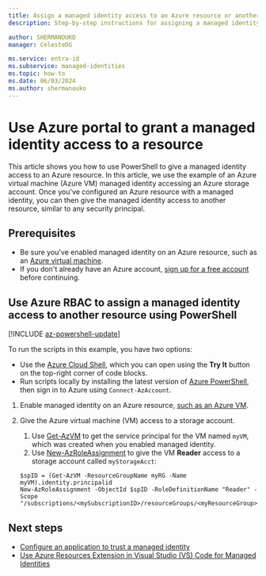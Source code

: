 ```yaml
---
title: Assign a managed identity access to an Azure resource or another resource
description: Step-by-step instructions for assigning a managed identity access to an Azure resource or another resource.

author: SHERMANOUKO
manager: CelesteDG

ms.service: entra-id
ms.subservice: managed-identities
ms.topic: how-to
ms.date: 06/03/2024
ms.author: shermanouko
---
```


# Use Azure portal to grant a managed identity access to a resource

This article shows you how to use PowerShell to give a managed identity access to an Azure resource. In this article, we use the example of an Azure virtual machine (Azure VM) managed identity accessing an Azure storage account. Once you've configured an Azure resource with a managed identity, you can then give the managed identity access to another resource, similar to any security principal.

## Prerequisites

- Be sure you've enabled managed identity on an Azure resource, such as an [Azure virtual machine](how-to-configure-managed-identities.md). 
- If you don't already have an Azure account, [sign up for a free account](https://azure.microsoft.com/free/) before continuing.

## Use Azure RBAC to assign a managed identity access to another resource using PowerShell

[!INCLUDE [az-powershell-update](~/includes/azure-docs-pr/updated-for-az.md)]

To run the scripts in this example, you have two options:

- Use the [Azure Cloud Shell](/azure/cloud-shell/overview), which you can open using the **Try It** button on the top-right corner of code blocks.
- Run scripts locally by installing the latest version of [Azure PowerShell](/powershell/azure/install-azure-powershell), then sign in to Azure using `Connect-AzAccount`. 

1. Enable managed identity on an Azure resource, [such as an Azure VM](./how-to-configure-managed-identities.md).

1. Give the Azure virtual machine (VM) access to a storage account. 
   1. Use [Get-AzVM](/powershell/module/az.compute/get-azvm) to get the service principal for the VM named `myVM`, which was created when you enabled managed identity. 
   1. Use [New-AzRoleAssignment](/powershell/module/az.resources/new-azroleassignment) to give the VM **Reader** access to a storage account called `myStorageAcct`:

    ```azurepowershell-interactive
    $spID = (Get-AzVM -ResourceGroupName myRG -Name myVM).identity.principalid
    New-AzRoleAssignment -ObjectId $spID -RoleDefinitionName "Reader" -Scope "/subscriptions/<mySubscriptionID>/resourceGroups/<myResourceGroup>/providers/Microsoft.Storage/storageAccounts/<myStorageAcct>"
    ```

## Next steps

- [Configure an application to trust a managed identity](/entra/workload-id/workload-identity-federation-config-app-trust-managed-identity?toc=/entra/identity/managed-identities-azure-resources/toc.json)
- [Use Azure Resources Extension in Visual Studio (VS) Code for Managed Identities](./azure-resources-extension-managed-identities.md)
